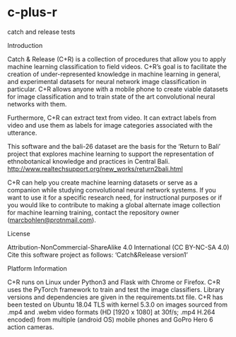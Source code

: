 # c-plus-r
catch and release tests

Introduction

Catch & Release (C+R) is a collection of procedures that allow you to apply machine learning classification to field videos. C+R’s goal is to facilitate the creation of under-represented knowledge in machine learning in general, and experimental datasets for neural network image classification in particular. C+R allows anyone with a mobile phone to create viable datasets for image classification and to train state of the art convolutional neural networks with them.

Furthermore, C+R can extract text from video. It can extract labels from video and use them as labels for
image categories associated with the utterance.

This software and the bali-26 dataset are the basis for the ‘Return to Bali’ project that explores machine learning to support the representation of ethnobotanical knowledge and practices in Central Bali.
http://www.realtechsupport.org/new_works/return2bali.html 

C+R can help you create machine learning datasets or serve as a companion while studying convolutional neural network systems. If you want to use it for a specific research need, for instructional purposes or if you would like to contribute to making a global alternate image collection for machine learning training, contact the repository owner (marcbohlen@protnmail.com).


License

Attribution-NonCommercial-ShareAlike 4.0 International (CC BY-NC-SA 4.0)
Cite this software project as follows: ‘Catch&Release version1’


Platform Information

C+R runs on Linux under Python3  and Flask with Chrome or Firefox. C+R uses the PyTorch framework to train and test the image classifiers. Library versions and dependencies are given in the requirements.txt file. C+R has been tested on Ubuntu 18.04 TLS with kernel 5.3.0 on images sourced from .mp4 and .webm video formats (HD [1920 x 1080] at 30f/s; .mp4  H.264 encoded) from multiple (android OS) mobile phones and GoPro Hero 6 action cameras.
